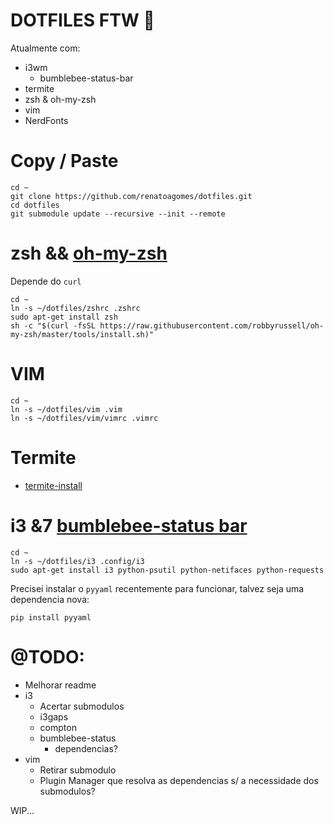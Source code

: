 # DOTFILES FTW :1st_place_medal: 

Atualmente com:
- i3wm
    - bumblebee-status-bar
- termite 
- zsh & oh-my-zsh
- vim
- NerdFonts

# Copy / Paste

```
cd ~
git clone https://github.com/renatoagomes/dotfiles.git
cd dotfiles
git submodule update --recursive --init --remote
```

# zsh && [oh-my-zsh](https://github.com/robbyrussell/oh-my-zsh)

Depende do `curl`

```
cd ~
ln -s ~/dotfiles/zshrc .zshrc
sudo apt-get install zsh
sh -c "$(curl -fsSL https://raw.githubusercontent.com/robbyrussell/oh-my-zsh/master/tools/install.sh)"
```

# VIM

```
cd ~
ln -s ~/dotfiles/vim .vim
ln -s ~/dotfiles/vim/vimrc .vimrc
```

# Termite

- [termite-install](https://github.com/Corwind/termite-install)


# i3 &7 [bumblebee-status bar](https://github.com/tobi-wan-kenobi/bumblebee-status)

```
cd ~
ln -s ~/dotfiles/i3 .config/i3
sudo apt-get install i3 python-psutil python-netifaces python-requests
```

Precisei instalar o `pyyaml` recentemente para funcionar, talvez seja uma dependencia nova:

```
pip install pyyaml
```


# @TODO:
- Melhorar readme
- i3
    - Acertar submodulos
    - i3gaps
    - compton
    - bumblebee-status
        - dependencias?
- vim
    - Retirar submodulo
    - Plugin Manager que resolva as dependencias s/ a necessidade dos submodulos?


WIP... 
